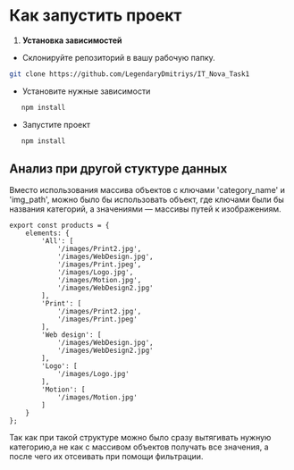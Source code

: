 # Как запустить проект

1. **Установка зависимостей**

* Склонируйте репозиторий в вашу рабочую папку.

```bash
git clone https://github.com/LegendaryDmitriys/IT_Nova_Task1
```

* Установите нужные зависимости 

```bash
   npm install
```
* Запустите проект
  
```bash
   npm install
```

## Анализ при другой стуктуре данных

Вместо использования массива объектов с ключами 'category_name' и 'img_path', можно было бы использовать объект, где ключами были бы названия категорий, а значениями — массивы путей к изображениям.

```javasript
export const products = {
    elements: {
        'All': [
            '/images/Print2.jpg',
            '/images/WebDesign.jpg',
            '/images/Print.jpeg',
            '/images/Logo.jpg',
            '/images/Motion.jpg',
            '/images/WebDesign2.jpg'
        ],
        'Print': [
            '/images/Print2.jpg',
            '/images/Print.jpeg'
        ],
        'Web design': [
            '/images/WebDesign.jpg',
            '/images/WebDesign2.jpg'
        ],
        'Logo': [
            '/images/Logo.jpg'
        ],
        'Motion': [
            '/images/Motion.jpg'
        ]
    }
};
```
Так как при такой структуре можно было сразу вытягивать нужную категорию,а не как с массивом объектов получать все значения, а после чего их отсеивать при помощи фильтрации.

